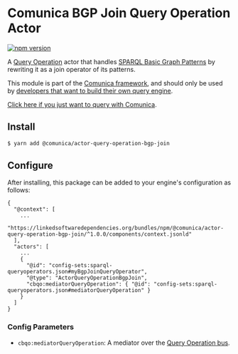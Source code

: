 # Comunica BGP Join Query Operation Actor

[![npm version](https://badge.fury.io/js/%40comunica%2Factor-query-operation-bgp-join.svg)](https://www.npmjs.com/package/@comunica/actor-query-operation-bgp-join)

A [Query Operation](https://github.com/comunica/comunica/tree/master/packages/bus-query-operation) actor that handles [SPARQL Basic Graph Patterns](https://www.w3.org/TR/sparql11-query/#BasicGraphPatterns)
by rewriting it as a join operator of its patterns.

This module is part of the [Comunica framework](https://github.com/comunica/comunica),
and should only be used by [developers that want to build their own query engine](https://comunica.dev/docs/modify/).

[Click here if you just want to query with Comunica](https://comunica.dev/docs/query/).

## Install

```bash
$ yarn add @comunica/actor-query-operation-bgp-join
```

## Configure

After installing, this package can be added to your engine's configuration as follows:
```text
{
  "@context": [
    ...
    "https://linkedsoftwaredependencies.org/bundles/npm/@comunica/actor-query-operation-bgp-join/^1.0.0/components/context.jsonld"  
  ],
  "actors": [
    ...
    {
      "@id": "config-sets:sparql-queryoperators.json#myBgpJoinQueryOperator",
      "@type": "ActorQueryOperationBgpJoin",
      "cbqo:mediatorQueryOperation": { "@id": "config-sets:sparql-queryoperators.json#mediatorQueryOperation" }
    }
  ]
}
```

### Config Parameters

* `cbqo:mediatorQueryOperation`: A mediator over the [Query Operation bus](https://github.com/comunica/comunica/tree/master/packages/bus-query-operation).

